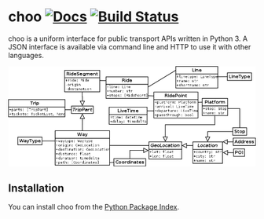 # choo [![Docs](https://readthedocs.org/projects/choo/badge/?version=latest)](https://choo.readthedocs.org/en/latest) [![Build Status](https://travis-ci.org/NoMoKeTo/choo.svg)](https://travis-ci.org/NoMoKeTo/choo)

choo is a uniform interface for public transport APIs written in Python 3. A JSON interface is available via command line and HTTP to use it with other languages.

![UML Model Overview](uml.png)

## Installation

You can install choo from the [Python Package Index](https://pypi.python.org/pypi/choo).
